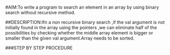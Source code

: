 #AIM:To write a program to search an element in an array by using binary search without recursive method.

##DESCRIPTION:Ifn a non recursive binary search ,if the val argument is not initially found in the array using the pointers ,we can eliminate half of the possibilities by checking whether the middle array element is bigger or smaller than the given val argument.Array needs to be sorted.

###STEP BY STEP PROCEDURE
	
